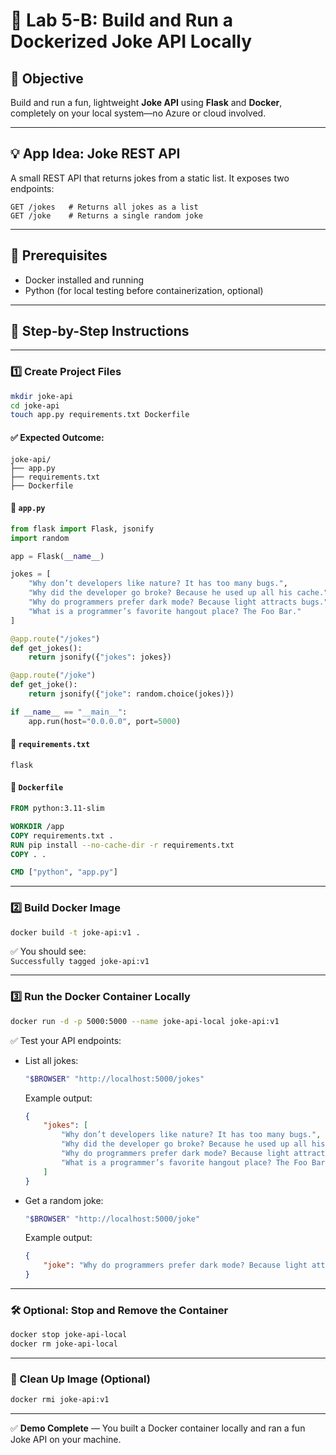 
# 🐋 Lab 5-B: Build and Run a Dockerized Joke API Locally

## 🎯 Objective

Build and run a fun, lightweight **Joke API** using **Flask** and **Docker**, completely on your local system—no Azure or cloud involved.

---


## 💡 App Idea: **Joke REST API**

A small REST API that returns jokes from a static list. It exposes two endpoints:

```
GET /jokes   # Returns all jokes as a list
GET /joke    # Returns a single random joke
```

---

## 🧭 Prerequisites

- Docker installed and running
- Python (for local testing before containerization, optional)

---

## 👣 Step-by-Step Instructions

---

### 1️⃣ Create Project Files

```bash
mkdir joke-api
cd joke-api
touch app.py requirements.txt Dockerfile
```
#### ✅ Expected Outcome:

```
joke-api/
├── app.py
├── requirements.txt
├── Dockerfile
```


#### 🔹 `app.py`

```python
from flask import Flask, jsonify
import random

app = Flask(__name__)

jokes = [
    "Why don’t developers like nature? It has too many bugs.",
    "Why did the developer go broke? Because he used up all his cache.",
    "Why do programmers prefer dark mode? Because light attracts bugs.",
    "What is a programmer’s favorite hangout place? The Foo Bar."
]

@app.route("/jokes")
def get_jokes():
    return jsonify({"jokes": jokes})

@app.route("/joke")
def get_joke():
    return jsonify({"joke": random.choice(jokes)})

if __name__ == "__main__":
    app.run(host="0.0.0.0", port=5000)
```

#### 🔹 `requirements.txt`

```
flask
```

#### 🔹 `Dockerfile`

```Dockerfile
FROM python:3.11-slim

WORKDIR /app
COPY requirements.txt .
RUN pip install --no-cache-dir -r requirements.txt
COPY . .

CMD ["python", "app.py"]
```

---

### 2️⃣ Build Docker Image

```bash
docker build -t joke-api:v1 .
```

✅ You should see:  
`Successfully tagged joke-api:v1`

---

### 3️⃣ Run the Docker Container Locally

```bash
docker run -d -p 5000:5000 --name joke-api-local joke-api:v1
```


✅ Test your API endpoints:

- List all jokes:
    ```bash
    "$BROWSER" "http://localhost:5000/jokes"
    ```
    Example output:
    ```json
    {
        "jokes": [
            "Why don’t developers like nature? It has too many bugs.",
            "Why did the developer go broke? Because he used up all his cache.",
            "Why do programmers prefer dark mode? Because light attracts bugs.",
            "What is a programmer’s favorite hangout place? The Foo Bar."
        ]
    }
    ```

- Get a random joke:
    ```bash
    "$BROWSER" "http://localhost:5000/joke"
    ```
    Example output:
    ```json
    {
        "joke": "Why do programmers prefer dark mode? Because light attracts bugs."
    }
    ```

---

### 🛠️ Optional: Stop and Remove the Container

```bash
docker stop joke-api-local
docker rm joke-api-local
```

---

### 🧼 Clean Up Image (Optional)

```bash
docker rmi joke-api:v1
```

---

✅ **Demo Complete** — You built a Docker container locally and ran a fun Joke API on your machine.
